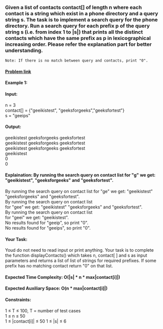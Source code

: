 ### Given a list of contacts contact[] of length n where each contact is a string which exist in a phone directory and a query string s. The task is to implement a search query for the phone directory. Run a search query for each prefix p of the query string s (i.e. from  index 1 to |s|) that prints all the distinct contacts which have the same prefix as p in lexicographical increasing order. Please refer the explanation part for better understanding.
    Note: If there is no match between query and contacts, print "0".
#### [Problem link](https://practice.geeksforgeeks.org/problems/phone-directory4628/1)

#### Example 1:  
  
#### Input:   
n = 3  
contact[] = {"geeikistest", "geeksforgeeks","geeksfortest"}    
s = "geeips"  
#### Output:  
geeikistest geeksforgeeks geeksfortest  
geeikistest geeksforgeeks geeksfortest  
geeikistest geeksforgeeks geeksfortest  
geeikistest  
0  
0  
#### Explaination: By running the search query on contact list for "g" we get: "geeikistest", "geeksforgeeks" and "geeksfortest".  
By running the search query on contact list for "ge" we get: "geeikistest" "geeksforgeeks" and "geeksfortest".  
By running the search query on contact list   
for "gee" we get: "geeikistest" "geeksforgeeks" and "geeksfortest".  
By running the search query on contact list   
for "geei" we get: "geeikistest".   
No results found for "geeip", so print "0".   
No results found for "geeips", so print "0".  
####  Your Task:   
Youd do not need to read input or print anything. Your task is to complete the function displayContacts() which takes n, contact[ ] and s as input parameters and returns a list of list of strings for required prefixes. If some prefix has no matching contact return "0" on that list.   
  
#### Expected Time Complexity: O(|s| * n * max|contact[i]|)   
#### Expected Auxiliary Space: O(n * max|contact[i]|)   

#### Constraints:   
1 ≤ T ≤ 100, T = number of test cases  
1 ≤ n ≤ 50  
1 ≤ |contact[i]| ≤ 50
1 ≤ |s| ≤ 6 
